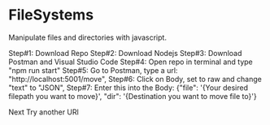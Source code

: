 # FileSystems
Manipulate files and directories with javascript.

Step#1: Download Repo
Step#2: Download Nodejs
Step#3: Download Postman and Visual Studio Code
Step#4: Open repo in terminal and type "npm run start"
Step#5: Go to Postman, type a url: "http://localhost:5001/move",
Step#6: Click on Body, set to raw and change "text" to "JSON",
Step#7: Enter this into the Body: {"file": '{Your desired filepath you want to move}', "dir": '{Destination you want to move file to}'}

Next Try another URl
